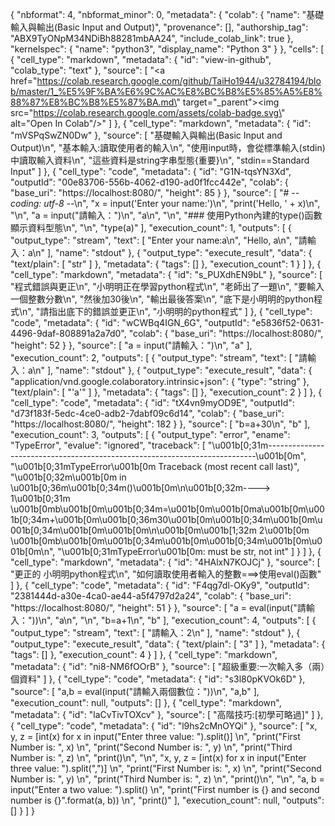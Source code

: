 {
  "nbformat": 4,
  "nbformat_minor": 0,
  "metadata": {
    "colab": {
      "name": "基礎輸入與輸出(Basic Input and Output)",
      "provenance": [],
      "authorship_tag": "ABX9TyONpM34NDiBh88281mbAA24",
      "include_colab_link": true
    },
    "kernelspec": {
      "name": "python3",
      "display_name": "Python 3"
    }
  },
  "cells": [
    {
      "cell_type": "markdown",
      "metadata": {
        "id": "view-in-github",
        "colab_type": "text"
      },
      "source": [
        "<a href=\"https://colab.research.google.com/github/TaiHo1944/u32784194/blob/master/1_%E5%9F%BA%E6%9C%AC%E8%BC%B8%E5%85%A5%E8%88%87%E8%BC%B8%E5%87%BA.md\" target=\"_parent\"><img src=\"https://colab.research.google.com/assets/colab-badge.svg\" alt=\"Open In Colab\"/></a>"
      ]
    },
    {
      "cell_type": "markdown",
      "metadata": {
        "id": "mVSPqSwZN0Dw"
      },
      "source": [
        "基礎輸入與輸出(Basic Input and Output)\n",
        "基本輸入:讀取使用者的輸入\n",
        "使用input時，會從標準輸入(stdin)中讀取輸入資料\n",
        "這些資料是string字串型態{重要}\n",
        "stdin==Standard Input"
      ]
    },
    {
      "cell_type": "code",
      "metadata": {
        "id": "G1N-tqsYN3Xd",
        "outputId": "00e83706-556b-4062-d190-ad0f1fcc442e",
        "colab": {
          "base_uri": "https://localhost:8080/",
          "height": 85
        }
      },
      "source": [
        "# -*- coding: utf-8 -*-\n",
        "x = input('Enter your name:')\n",
        "print('Hello, ' + x)\n",
        "\n",
        "a = input(\"請輸入：\")\n",
        "a\n",
        "\n",
        "###  使用Python內建的type()函數顯示資料型態\n",
        "\n",
        "type(a)"
      ],
      "execution_count": 1,
      "outputs": [
        {
          "output_type": "stream",
          "text": [
            "Enter your name:a\n",
            "Hello, a\n",
            "請輸入：a\n"
          ],
          "name": "stdout"
        },
        {
          "output_type": "execute_result",
          "data": {
            "text/plain": [
              "str"
            ]
          },
          "metadata": {
            "tags": []
          },
          "execution_count": 1
        }
      ]
    },
    {
      "cell_type": "markdown",
      "metadata": {
        "id": "s_PUXdhEN9bL"
      },
      "source": [
        "程式錯誤與更正\n",
        "小明明正在學習python程式\n",
        "老師出了一題\n",
        "要輸入一個整數分數\n",
        "然後加30後\n",
        "輸出最後答案\n",
        "底下是小明明的python程式\n",
        "請指出底下的錯誤並更正\n",
        "小明明的python程式"
      ]
    },
    {
      "cell_type": "code",
      "metadata": {
        "id": "wCWBq4IGN_6G",
        "outputId": "e5836f52-0631-4496-9daf-808891a2a7d0",
        "colab": {
          "base_uri": "https://localhost:8080/",
          "height": 52
        }
      },
      "source": [
        "a = input(\"請輸入：\")\n",
        "a"
      ],
      "execution_count": 2,
      "outputs": [
        {
          "output_type": "stream",
          "text": [
            "請輸入：a\n"
          ],
          "name": "stdout"
        },
        {
          "output_type": "execute_result",
          "data": {
            "application/vnd.google.colaboratory.intrinsic+json": {
              "type": "string"
            },
            "text/plain": [
              "'a'"
            ]
          },
          "metadata": {
            "tags": []
          },
          "execution_count": 2
        }
      ]
    },
    {
      "cell_type": "code",
      "metadata": {
        "id": "tX4vn9myOD9E",
        "outputId": "d73f183f-5edc-4ce0-adb2-7dabf09c6d14",
        "colab": {
          "base_uri": "https://localhost:8080/",
          "height": 182
        }
      },
      "source": [
        "b=a+30\n",
        "b"
      ],
      "execution_count": 3,
      "outputs": [
        {
          "output_type": "error",
          "ename": "TypeError",
          "evalue": "ignored",
          "traceback": [
            "\u001b[0;31m---------------------------------------------------------------------------\u001b[0m",
            "\u001b[0;31mTypeError\u001b[0m                                 Traceback (most recent call last)",
            "\u001b[0;32m<ipython-input-3-d93de427b1a2>\u001b[0m in \u001b[0;36m<module>\u001b[0;34m()\u001b[0m\n\u001b[0;32m----> 1\u001b[0;31m \u001b[0mb\u001b[0m\u001b[0;34m=\u001b[0m\u001b[0ma\u001b[0m\u001b[0;34m+\u001b[0m\u001b[0;36m30\u001b[0m\u001b[0;34m\u001b[0m\u001b[0;34m\u001b[0m\u001b[0m\n\u001b[0m\u001b[1;32m      2\u001b[0m \u001b[0mb\u001b[0m\u001b[0;34m\u001b[0m\u001b[0;34m\u001b[0m\u001b[0m\n",
            "\u001b[0;31mTypeError\u001b[0m: must be str, not int"
          ]
        }
      ]
    },
    {
      "cell_type": "markdown",
      "metadata": {
        "id": "4HAlxN7KOJCj"
      },
      "source": [
        "更正的 小明明python程式\n",
        "如何讀取使用者輸入的整數===>使用eval()函數"
      ]
    },
    {
      "cell_type": "code",
      "metadata": {
        "id": "F4qg7dl-OKy9",
        "outputId": "2381444d-a30e-4ca0-ae44-a5f4797d2a24",
        "colab": {
          "base_uri": "https://localhost:8080/",
          "height": 51
        }
      },
      "source": [
        "a = eval(input(\"請輸入：\"))\n",
        "a\n",
        "\n",
        "b=a+1\n",
        "b"
      ],
      "execution_count": 4,
      "outputs": [
        {
          "output_type": "stream",
          "text": [
            "請輸入：2\n"
          ],
          "name": "stdout"
        },
        {
          "output_type": "execute_result",
          "data": {
            "text/plain": [
              "3"
            ]
          },
          "metadata": {
            "tags": []
          },
          "execution_count": 4
        }
      ]
    },
    {
      "cell_type": "markdown",
      "metadata": {
        "id": "ni8-NM6fOOrB"
      },
      "source": [
        "超級重要:一次輸入多（兩）個資料"
      ]
    },
    {
      "cell_type": "code",
      "metadata": {
        "id": "s3l80pKVOk6D"
      },
      "source": [
        "a,b = eval(input(\"請輸入兩個數位：\"))\n",
        "a,b"
      ],
      "execution_count": null,
      "outputs": []
    },
    {
      "cell_type": "markdown",
      "metadata": {
        "id": "laCvTivTOXcv"
      },
      "source": [
        "高階技巧:[初學可略過]"
      ]
    },
    {
      "cell_type": "code",
      "metadata": {
        "id": "l9hs2cMnOYQi"
      },
      "source": [
        "x, y, z = [int(x) for x in input(\"Enter three value: \").split()] \n",
        "print(\"First Number is: \", x) \n",
        "print(\"Second Number is: \", y) \n",
        "print(\"Third Number is: \", z) \n",
        "print()\n",
        "\n",
        "x, y, z = [int(x) for x in input(\"Enter three value: \").split(\",\")] \n",
        "print(\"First Number is: \", x) \n",
        "print(\"Second Number is: \", y) \n",
        "print(\"Third Number is: \", z) \n",
        "print()\n",
        "\n",
        "a, b = input(\"Enter a two value: \").split() \n",
        "print(\"First number is {} and second number is {}\".format(a, b)) \n",
        "print()"
      ],
      "execution_count": null,
      "outputs": []
    }
  ]
}